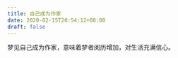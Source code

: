 ```yaml
---
title: 自己成为作家
date: 2020-02-15T20:54:12+08:00
draft: false
---
```


梦见自己成为作家，意味着梦者阅历增加，对生活充满信心。<br>
